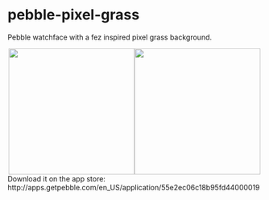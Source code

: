 # pebble-pixel-grass
Pebble watchface with a fez inspired pixel grass background.
<div style="text-align:center"><img src="https://github.com/formap/pebble-pixel-grass/blob/master/screenshots/basalt_shadow.png" width="250"><img src="https://github.com/formap/pebble-pixel-grass/blob/master/screenshots/aplite_shadow.png" width="250"></div>
Download it on the app store: <br/>
http://apps.getpebble.com/en_US/application/55e2ec06c18b95fd44000019
